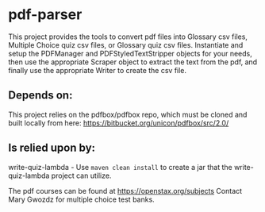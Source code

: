 # pdf-parser

This project provides the tools to convert pdf files into Glossary csv files, Multiple Choice quiz csv files, or Glossary quiz csv files.
Instantiate and setup the PDFManager and PDFStyledTextStripper objects for your needs, then use the appropriate Scraper
object to extract the text from the pdf, and finally use the appropriate Writer to create the csv file.

## Depends on:
This project relies on the pdfbox/pdfbox repo, which must be cloned and built locally from here: https://bitbucket.org/unicon/pdfbox/src/2.0/

## Is relied upon by:
write-quiz-lambda - Use `maven clean install` to create a jar that the write-quiz-lambda project can utilize.

The pdf courses can be found at https://openstax.org/subjects
Contact Mary Gwozdz for multiple choice test banks.